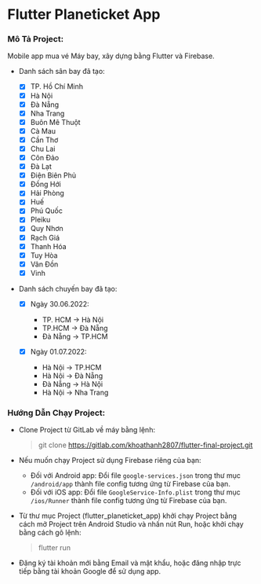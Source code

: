 # Flutter Planeticket App



### Mô Tả Project:

Mobile app mua vé Máy bay, xây dựng bằng Flutter và Firebase.

* Danh sách sân bay đã tạo:

	- [x] TP. Hồ Chí Minh
	- [x] Hà Nội
	- [x] Đà Nẵng
	- [x] Nha Trang
	- [x] Buôn Mê Thuột
	- [x] Cà Mau
	- [x] Cần Thơ
	- [x] Chu Lai
	- [x] Côn Đảo
	- [x] Đà Lạt
	- [x] Điện Biên Phủ
	- [x] Đồng Hới
	- [x] Hải Phòng
	- [x] Huế
	- [x] Phú Quốc
	- [x] Pleiku
	- [x] Quy Nhơn
	- [x] Rạch Giá
	- [x] Thanh Hóa
	- [x] Tuy Hòa
	- [x] Vân Đồn
	- [x] Vinh

* Danh sách chuyến bay đã tạo:

	- [x] Ngày 30.06.2022:
		+ TP. HCM -> Hà Nội
		+ TP.HCM -> Đà Nẵng
		+ Đà Nẵng -> TP.HCM

	- [x] Ngày 01.07.2022:
		+ Hà Nội -> TP.HCM
		+ Hà Nội -> Đà Nẵng
		+ Đà Nẵng -> Hà Nội
		+ Hà Nội -> Nha Trang



### Hướng Dẫn Chạy Project:

- Clone Project từ GitLab về máy bằng lệnh:
    > git clone https://gitlab.com/khoathanh2807/flutter-final-project.git

- Nếu muốn chạy Project sử dụng Firebase riêng của bạn:
    + Đối với Android app:
        Đổi file `google-services.json` trong thư mục `/android/app` thành file config tương ứng từ Firebase của bạn.
    + Đối với iOS app:
        Đổi file `GoogleService-Info.plist` trong thư mục `/ios/Runner` thành file config tương ứng từ Firebase của bạn.

- Từ thư mục Project (flutter_planeticket_app) khởi chạy Project bằng cách mở Project trên Android Studio và nhấn nút Run, hoặc khởi chạy bằng cách gõ lệnh:
    > flutter run

- Đăng ký tài khoản mới bằng Email và mật khẩu, hoặc đăng nhập trực tiếp bằng tài khoản Google để sử dụng app.